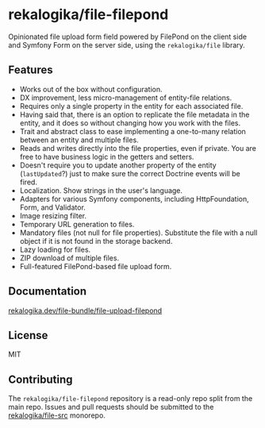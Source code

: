 # rekalogika/file-filepond

Opinionated file upload form field powered by FilePond on the client side and
Symfony Form on the server side, using the `rekalogika/file` library.

## Features

* Works out of the box without configuration.
* DX improvement, less micro-management of entity-file relations.
* Requires only a single property in the entity for each associated file.
* Having said that, there is an option to replicate the file metadata in the
  entity, and it does so without changing how you work with the files.
* Trait and abstract class to ease implementing a one-to-many relation between
  an entity and multiple files.
* Reads and writes directly into the file properties, even if private. You are
  free to have business logic in the getters and setters.
* Doesn't require you to update another property of the entity (`lastUpdated`?)
  just to make sure the correct Doctrine events will be fired.
* Localization. Show strings in the user's language.
* Adapters for various Symfony components, including HttpFoundation, Form, and
  Validator.
* Image resizing filter.
* Temporary URL generation to files.
* Mandatory files (not null for file properties). Substitute the file with a
  null object if it is not found in the storage backend.
* Lazy loading for files.
* ZIP download of multiple files.
* Full-featured FilePond-based file upload form.

## Documentation

[rekalogika.dev/file-bundle/file-upload-filepond](https://rekalogika.dev/file-bundle/file-upload-filepond)

## License

MIT

## Contributing

The `rekalogika/file-filepond` repository is a read-only repo split from the
main repo. Issues and pull requests should be submitted to the
[rekalogika/file-src](https://github.com/rekalogika/file-src) monorepo.
